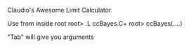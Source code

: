 Claudio's Awesome Limit Calculator

Use from inside root
root> .L ccBayes.C+
root> ccBayes(....)

"Tab" will give you arguments
